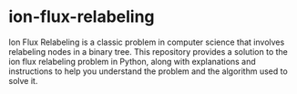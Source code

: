 # ion-flux-relabeling
Ion Flux Relabeling is a classic problem in computer science that involves relabeling nodes in a binary tree. This repository provides a solution to the ion flux relabeling problem in Python, along with explanations and instructions to help you understand the problem and the algorithm used to solve it.
